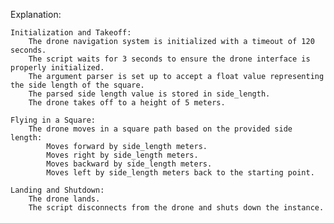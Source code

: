 Explanation:

    Initialization and Takeoff:
        The drone navigation system is initialized with a timeout of 120 seconds.
        The script waits for 3 seconds to ensure the drone interface is properly initialized.
        The argument parser is set up to accept a float value representing the side length of the square.
        The parsed side length value is stored in side_length.
        The drone takes off to a height of 5 meters.

    Flying in a Square:
        The drone moves in a square path based on the provided side length:
            Moves forward by side_length meters.
            Moves right by side_length meters.
            Moves backward by side_length meters.
            Moves left by side_length meters back to the starting point.

    Landing and Shutdown:
        The drone lands.
        The script disconnects from the drone and shuts down the instance.

